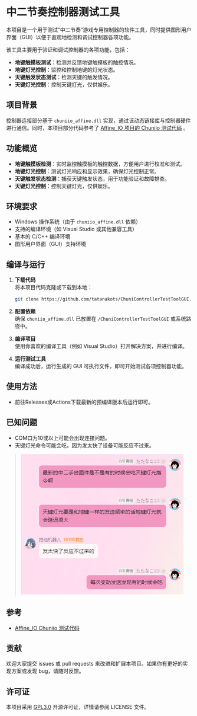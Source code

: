 # 中二节奏控制器测试工具

本项目是一个用于测试“中二节奏”游戏专用控制器的软件工具，同时提供图形用户界面（GUI）以便于直观地检测和调试控制器各项功能。

该工具主要用于验证和调试控制器的各项功能，包括：

- **地键触摸板测试**：检测并反馈地键触摸板的触控情况。
- **地键灯光控制**：监控和控制地键的灯光状态。
- **天键触发状态测试**：检测天键的触发情况。
- **天键灯光控制**：控制天键灯光，仅供娱乐。

## 项目背景

控制器连接部分基于 `chuniio_affine.dll` 实现，通过该动态链接库与控制器硬件进行通信。同时，本项目部分代码参考了 [Affine_IO 项目的 Chuniio 测试代码](https://github.com/QHPaeek/Affine_IO/blob/master/chuniio/test.c) 。

## 功能概览

- **地键触摸板检测**：实时监控触摸板的触控数据，方便用户进行校准和测试。
- **地键灯光控制**：测试灯光响应和显示效果，确保灯光控制正常。
- **天键触发状态检测**：捕获天键触发状态，用于功能验证和故障排查。
- **天键灯光控制**：控制天键灯光，仅供娱乐。

## 环境要求

- Windows 操作系统（由于 `chuniio_affine.dll` 依赖）
- 支持的编译环境（如 Visual Studio 或其他兼容工具）
- 基本的 C/C++ 编译环境
- 图形用户界面（GUI）支持环境

## 编译与运行

1. **下载代码**  
   将本项目代码克隆或下载到本地：

   ```bash
   git clone https://github.com/tatanakots/ChuniControllerTestToolGUI.git
   ```

2. **配置依赖**  
   确保 `chuniio_affine.dll` 已放置在 `/ChuniControllerTestToolGUI` 或系统路径中。

3. **编译项目**  
   使用你喜欢的编译工具（例如 Visual Studio）打开解决方案，并进行编译。

4. **运行测试工具**  
   编译成功后，运行生成的 GUI 可执行文件，即可开始测试各项控制器功能。

## 使用方法

- 前往Releases或Actions下载最新的预编译版本后运行即可。

## 已知问题

 - COM口为10或以上可能会出现连接问题。
 - 天键灯光命令可能会吃，因为发太快了设备可能反应不过来。
> ![原项目作者给出的说明.png](/docs/img/img1.png)

## 参考

- [Affine_IO Chuniio 测试代码](https://github.com/QHPaeek/Affine_IO/blob/master/chuniio/test.c)

## 贡献

欢迎大家提交 issues 或 pull requests 来改进和扩展本项目。如果你有更好的实现方案或发现 bug，请随时反馈。

## 许可证

本项目采用 [GPL3.0](LICENSE) 开源许可证，详情请参阅 LICENSE 文件。